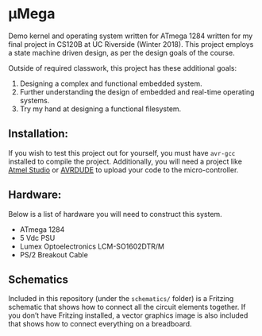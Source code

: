 # µMega
Demo kernel and operating system written for ATmega 1284 written for my final
project in CS120B at UC Riverside (Winter 2018). This project employs a state
machine driven design, as per the design goals of the course.

Outside of required classwork, this project has these additional goals:
1. Designing a complex and functional embedded system.
2. Further understanding the design of embedded and real-time operating systems.
3. Try my hand at designing a functional filesystem.

## Installation:
If you wish to test this project out for yourself, you must have `avr-gcc` installed to compile the project. Additionally, you will need a project like [Atmel Studio](https://www.microchip.com/avr-support/atmel-studio-7) or [AVRDUDE](https://www.nongnu.org/avrdude/) to upload your code to the micro-controller.

## Hardware:
Below is a list of hardware you will need to construct this system.
* ATmega 1284
* 5 Vdc PSU
* Lumex Optoelectronics LCM-SO1602DTR/M
* PS/2 Breakout Cable

## Schematics
Included in this repository (under the `schematics/` folder) is a Fritzing schematic that shows how to connect all the circuit elements together. If you don’t have Fritzing installed, a vector graphics image is also included that shows how to connect everything on a breadboard.
